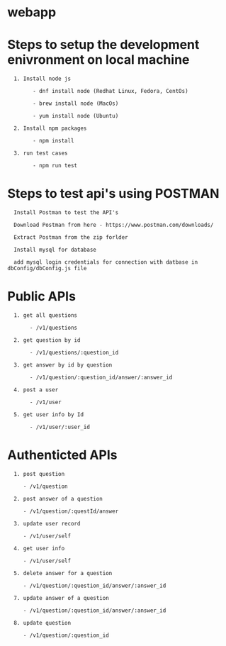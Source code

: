 # webapp

# Steps to setup the development enivronment on local machine
      1. Install node js 

            - dnf install node (Redhat Linux, Fedora, CentOs)

            - brew install node (MacOs)
            
            - yum install node (Ubuntu)

      2. Install npm packages 

            - npm install 

      3. run test cases

            - npm run test

# Steps to test api's using POSTMAN
      Install Postman to test the API's

      Download Postman from here - https://www.postman.com/downloads/

      Extract Postman from the zip forlder

      Install mysql for database

      add mysql login credentials for connection with datbase in dbConfig/dbConfig.js file

# Public APIs 
      1. get all questions

           - /v1/questions

      2. get question by id

           - /v1/questions/:question_id

      3. get answer by id by question

           - /v1/question/:question_id/answer/:answer_id

      4. post a user 

           - /v1/user
    
      5. get user info by Id

           - /v1/user/:user_id
   
# Authenticted APIs 
      1. post question

         - /v1/question

      2. post answer of a question

         - /v1/question/:questId/answer

      3. update user record

         - /v1/user/self

      4. get user info 

         - /v1/user/self

      5. delete answer for a question

         - /v1/question/:question_id/answer/:answer_id

      7. update answer of a question

         - /v1/question/:question_id/answer/:answer_id

      8. update question

         - /v1/question/:question_id